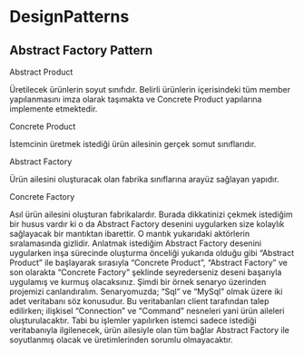 # DesignPatterns

## Abstract Factory Pattern

Abstract Product

Üretilecek ürünlerin soyut sınıfıdır. Belirli ürünlerin içerisindeki tüm member yapılanmasını imza olarak taşımakta ve Concrete Product yapılarına implemente etmektedir.

Concrete Product

İstemcinin üretmek istediği ürün ailesinin gerçek somut sınıflarıdır.

Abstract Factory

Ürün ailesini oluşturacak olan fabrika sınıflarına arayüz sağlayan yapıdır.

Concrete Factory

Asıl ürün ailesini oluşturan fabrikalardır.
Burada dikkatinizi çekmek istediğim bir husus vardır ki o da Abstract Factory desenini uygularken size kolaylık sağlayacak bir mantıktan ibarettir. O mantık yukarıdaki aktörlerin sıralamasında gizlidir. Anlatmak istediğim Abstract Factory desenini uygularken inşa sürecinde oluşturma önceliği yukarıda olduğu gibi “Abstract Product” ile başlayarak sırasıyla “Concrete Product”, “Abstract Factory” ve son olarakta “Concrete Factory” şeklinde seyrederseniz deseni başarıyla uygulamış ve kurmuş olacaksınız.
Şimdi bir örnek senaryo üzerinden projemizi canlandıralım. Senaryomuzda; “Sql” ve “MySql” olmak üzere iki adet veritabanı söz konusudur. Bu veritabanları client tarafından talep edilirken; ilişkisel “Connection” ve “Command” nesneleri yani ürün aileleri oluşturulacaktır. Tabi bu işlemler yapılırken istemci sadece istediği veritabanıyla ilgilenecek, ürün ailesiyle olan tüm bağlar Abstract Factory ile soyutlanmış olacak ve üretimlerinden sorumlu olmayacaktır.

